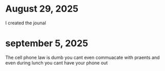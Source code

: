 # August 29, 2025
I created the jounal
# september 5, 2025
The cell phone law is dumb you cant even commuacate with praents and even during lunch you cant have your phone out
